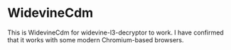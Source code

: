 # WidevineCdm
This is WidevineCdm for widevine-l3-decryptor to work.
I have confirmed that it works with some modern Chromium-based browsers.


